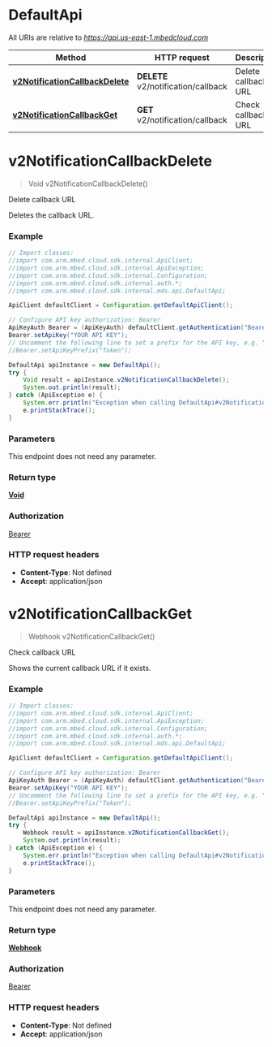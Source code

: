 # DefaultApi

All URIs are relative to *https://api.us-east-1.mbedcloud.com*

Method | HTTP request | Description
------------- | ------------- | -------------
[**v2NotificationCallbackDelete**](DefaultApi.md#v2NotificationCallbackDelete) | **DELETE** v2/notification/callback | Delete callback URL
[**v2NotificationCallbackGet**](DefaultApi.md#v2NotificationCallbackGet) | **GET** v2/notification/callback | Check callback URL


<a name="v2NotificationCallbackDelete"></a>
# **v2NotificationCallbackDelete**
> Void v2NotificationCallbackDelete()

Delete callback URL

Deletes the callback URL.

### Example
```java
// Import classes:
//import com.arm.mbed.cloud.sdk.internal.ApiClient;
//import com.arm.mbed.cloud.sdk.internal.ApiException;
//import com.arm.mbed.cloud.sdk.internal.Configuration;
//import com.arm.mbed.cloud.sdk.internal.auth.*;
//import com.arm.mbed.cloud.sdk.internal.mds.api.DefaultApi;

ApiClient defaultClient = Configuration.getDefaultApiClient();

// Configure API key authorization: Bearer
ApiKeyAuth Bearer = (ApiKeyAuth) defaultClient.getAuthentication("Bearer");
Bearer.setApiKey("YOUR API KEY");
// Uncomment the following line to set a prefix for the API key, e.g. "Token" (defaults to null)
//Bearer.setApiKeyPrefix("Token");

DefaultApi apiInstance = new DefaultApi();
try {
    Void result = apiInstance.v2NotificationCallbackDelete();
    System.out.println(result);
} catch (ApiException e) {
    System.err.println("Exception when calling DefaultApi#v2NotificationCallbackDelete");
    e.printStackTrace();
}
```

### Parameters
This endpoint does not need any parameter.

### Return type

[**Void**](.md)

### Authorization

[Bearer](../README.md#Bearer)

### HTTP request headers

 - **Content-Type**: Not defined
 - **Accept**: application/json

<a name="v2NotificationCallbackGet"></a>
# **v2NotificationCallbackGet**
> Webhook v2NotificationCallbackGet()

Check callback URL

Shows the current callback URL if it exists.

### Example
```java
// Import classes:
//import com.arm.mbed.cloud.sdk.internal.ApiClient;
//import com.arm.mbed.cloud.sdk.internal.ApiException;
//import com.arm.mbed.cloud.sdk.internal.Configuration;
//import com.arm.mbed.cloud.sdk.internal.auth.*;
//import com.arm.mbed.cloud.sdk.internal.mds.api.DefaultApi;

ApiClient defaultClient = Configuration.getDefaultApiClient();

// Configure API key authorization: Bearer
ApiKeyAuth Bearer = (ApiKeyAuth) defaultClient.getAuthentication("Bearer");
Bearer.setApiKey("YOUR API KEY");
// Uncomment the following line to set a prefix for the API key, e.g. "Token" (defaults to null)
//Bearer.setApiKeyPrefix("Token");

DefaultApi apiInstance = new DefaultApi();
try {
    Webhook result = apiInstance.v2NotificationCallbackGet();
    System.out.println(result);
} catch (ApiException e) {
    System.err.println("Exception when calling DefaultApi#v2NotificationCallbackGet");
    e.printStackTrace();
}
```

### Parameters
This endpoint does not need any parameter.

### Return type

[**Webhook**](Webhook.md)

### Authorization

[Bearer](../README.md#Bearer)

### HTTP request headers

 - **Content-Type**: Not defined
 - **Accept**: application/json

